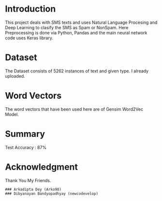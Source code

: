 # Introduction

This project deals with SMS texts and uses Natural Language Procesing and Deep Learning to clasify the SMS as Spam or NonSpam. Here Preprocessing is done via Python, Pandas and the main neural network code uses Keras library.

# Dataset

The Dataset consists of 5262 instances of text and given type. I already uploaded.

# Word Vectors


The word vectors that have been used here are of Gensim Word2Vec Model. 

# Summary

Test Accuracy : 87%

# Acknowledgment

Thank You My Friends.

    ### Arkadipta Dey (Arko98) 
    ### Dibyanayan Bandyopadhyay (newcodevelop)


